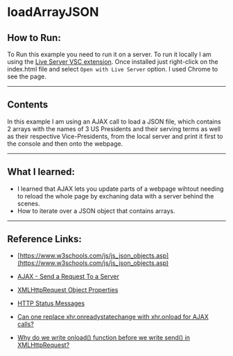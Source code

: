 # loadArrayJSON
## How to Run: 
To Run this example you need to run it on a server. To run it locally I am using the [Live Server VSC extension](https://ritwickdey.github.io/vscode-live-server/). Once installed just right-click on the index.html file and select ``` Open with Live Server ``` option. I used Chrome to see the page. 

---
## Contents
In this example I am using an AJAX call to load a JSON file, which contains 2 arrays with the names of 3 US Presidents and their serving terms as well as their respective Vice-Presidents,  from the local server and print it first to the console and then onto the webpage.

---
## What I learned: 
- I learned that AJAX lets you update parts of a webpage wihtout needing to reload the whole page by exchaning data with a server behind the scenes.
- How to iterate over a JSON object that contains arrays.

--- 
## Reference Links:
- [https://www.w3schools.com/js/js_json_objects.asp](https://www.w3schools.com/js/js_json_objects.asp)

- [AJAX - Send a Request To a Server](https://www.w3schools.com/xml/ajax_xmlhttprequest_send.asp)

- [XMLHttpRequest Object Properties](https://www.w3schools.com/xml/ajax_xmlhttprequest_create.asp)

- [HTTP Status Messages](https://www.w3schools.com/tags/ref_httpmessages.asp)

- [Can one replace xhr.onreadystatechange with xhr.onload for AJAX calls?](https://stackoverflow.com/questions/14946291/can-one-replace-xhr-onreadystatechange-with-xhr-onload-for-ajax-calls)

- [Why do we write onload() function before we write send() in XMLHttpRequest?](https://stackoverflow.com/questions/45346547/why-do-we-write-onload-function-before-we-write-send-in-xmlhttprequest)
